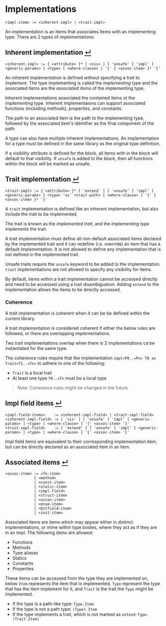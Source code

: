 # Implementations
```
<impl-item> := <inherent-impl> | <trait-impl>
```

An implementation is an items that associates items with an implementing type.
There are 2 types of implementations:

## Inherent implementation [↵](#implementations)

```
<inherent-impl> := { <attribute> }* [ <vis> ] [ 'unsafe' ] 'impl' [ <generic-params> ] <type> [ <where-clause> ] '{' { <assoc-item> }* '}'
```

An inherent implementation is defined without specifying a trait to implement.
The type implementing is called the _implementing type_ and the associated items are the _associated items_ of the implementing type.

Inherent implementations associated the contained items ot the implementing type.
Inherent implementaions can support associated functions (including methods), properties, and constants.

The path to an associated item is the path to the implementing type, followed by the associated item's identifier as the final component of the path.

A type can also have multiple inherent implementations.
An implementation for a type must be defined in the same library as the original type definition.

If a visibility attribute is defined for the block, all items with in the block will default to that visibility.
If `unsafe` is added to the block, then all functions within the block will be marked as unsafe.

## Trait implementation [↵](#implementations)

```
<trait-impl> := { <attribute> }* [ 'extend` ] [ 'unsafe' ] 'impl' [ <generic-params> ] <type> 'as' <trait-path> [ <where-clause> ] '{' { <assoc-item> }* '}'
```

A `trait` implementation is defined like an inherent implementation, but also include the trait to be implemented.

The trait is known as the _implemented trait_, and the _implementing type_ implements the trait.

A trait implementation must define all non-default associated items declared by the implemented trait and it can redefine (i.e. override) an item that has a default implementation.
It is not allowed to define any implementation that is not defined in the implemented trait.

Unsafe traits require the `unsafe` keyword to be added to the implementation.
`trait` implementations are not allowed to specify any visibility for items.

By default, items within a trait implementation cannot be accessed directly and need to be accessed using a trait disambiguation.
Adding `extend` to the implementation allows the items to be directly accessed.

### Coherence

A trait implementation is coherent when it can be be defined within the current library.

A trait implementation is considered coherent if either the below rules are followed, or there are overlapping implementations.

Two trait implementations overlap when there is 2 implementations ca be instantiated for the same type.

The coherence rules require that the implementation `impl<P0..=Pn> T0 as Trait<T1..=Tn>` to adhere to one of the following:
- `Trait` is a local trait
- At least one type `T0..=Tn` must be a local type 

> _Note_: Coherence rules might be changed in the future

## Impl field items [↵](#implementations)
```
<impl-field-items>    := <inherent-impl-field> | <trait-impl-field>
<inherent-impl-field> := [ 'vis' ] [ 'unsafe' ] 'impl' [ <generic-params> ] <type> [ <where-clause> ] '{' <assoc-item> '}'
<trait-impl-field>    := [ 'extend' ] [ 'unsafe' ] 'impl' [ <generic-params> ] <type> [ <where-clause> ] '{' <assoc-item> '}'
```

Impl field items are equivalent to their corresponding implementation item, but can be directly declared as an associated item in an item.

## Associated items [↵](#implementations)
```
<assoc-item> := <fn-item>
             | <method>
             | <const-item>
             | <static-item>
             | <impl-field>
             | <struct-item>
             | <union-item>
             | <enum-item>
             | <bitfield-item>
             | <init-item>
```

Associated items are items which may appear either in distinct implementations, or inline within type bodies, where they act as if they are in an impl.
The following items are allowed:
- Functions
- Methods
- Type aliases
- Statics
- Constants
- Properties

These items can be accessed from the type they are implemented on, below `Item` represents the item that is implemented, `Type` represent the type that has the item implement for it, and `Trait` is the trait the `Type` might be implemented.
- If the type is a path-like type: `Type.Item`
- If the type is not a path type: `(Type).Item`
- If the type implements a trait, which is not marked as `extend`: `Type.(Trait.Item)`
